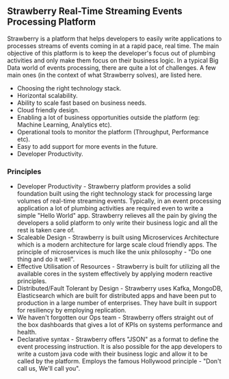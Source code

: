 ## Strawberry Real-Time Streaming Events Processing Platform ##
Strawberry is a platform that helps developers to easily write applications to processes streams of events coming in at a rapid pace, real time. The main objective of this platform is to keep the developer's focus out of plumbing activities and only make them focus on their business logic. 
In a typical Big Data world of events processing, there are quite a lot of challenges. A few main ones (in the context of what Strawberry solves), are listed here.

 - Choosing the right technology stack.
 - Horizontal scalability.
 - Ability to scale fast based on business needs.
 - Cloud friendly design.
 - Enabling a lot of business opportunities outside the platform (eg: Machine Learning, Analytics etc).
 - Operational tools to monitor the platform (Throughput, Performance etc).
 - Easy to add support for more events in the future.
 - Developer Productivity.
 
 ### Principles ###
 - Developer Productivity - Strawberry platform provides a solid foundation built using the right technology stack for processing large volumes of real-time streaming events. Typically, in an event processing application a lot of plumbing activities are required even to write a simple "Hello World" app. Strawberry relieves all the pain by giving the developers a solid platform to only write their business logic and all the rest is taken care of.
- Scaleable Design - Strawberry is built using Microservices Architecture which is a modern architecture for large scale cloud friendly apps. The principle of microservices is much like the unix philosophy - "Do one thing and do it well".
- Effective Utilisation of Resources - Strawberry is built for utilizing all the available cores in the system effectively by applying modern reactive principles.
- Distributed/Fault Tolerant by Design - Strawberry uses Kafka, MongoDB, Elasticsearch which are built for distributed apps and have been put to production in a large number of enterprises. They have built in support for resiliency by employing replication.
- We haven't forgotten our Ops team - Strawberry offers straight out of the box dashboards that gives a lot of KPIs on systems performance and health.
-   Declarative syntax - Strawberry offers "JSON" as a format to define the event processing instruction. It is also possible for the app developers to write a custom java code with their business logic and allow it to be called by the platform. Employs the famous Hollywood principle - "Don't call us, We'll call you".
 



